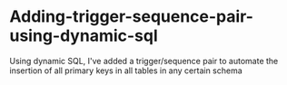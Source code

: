 # Adding-trigger-sequence-pair-using-dynamic-sql
Using dynamic SQL, I've added a trigger/sequence pair to automate the insertion of all primary keys in all tables in any certain schema
